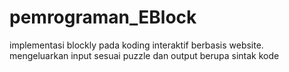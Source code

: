 # pemrograman_EBlock
implementasi blockly pada koding interaktif berbasis website. mengeluarkan input sesuai puzzle dan output berupa sintak kode
